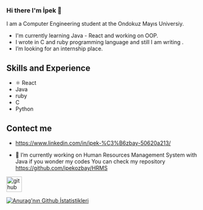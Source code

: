 ### Hi there I'm İpek 👋
I am a Computer Engineering student at the Ondokuz Mayıs Universiy.

* I'm currently learning Java - React and working on OOP.
* I wrote in C and ruby programming language and still I am writing .
*  I’m looking for an internship place.

## Skills and Experience
* ⚛ React
*   Java 
*   ruby 
*   C
*   Python

## Contect me
* https://www.linkedin.com/in/ipek-%C3%B6zbay-50620a213/

- 🔭 I’m currently working on Human Resources Management System with Java  if you wonder my codes You can check my repository https://github.com/ipekozbay/HRMS


[<img src='https://cdn.jsdelivr.net/npm/simple-icons@3.0.1/icons/github.svg' alt='github' height='40'>](https://github.com/ipekozbay)  

[![Anurag'nın Github İstatistikleri](https://github-readme-stats.vercel.app/api?username=ipekozbay)](https://github.com/anuraghazra/github-readme-stats)
